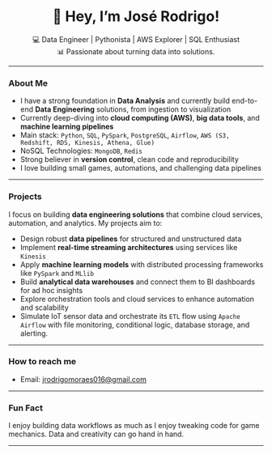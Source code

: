 <h1 align="center">👋 Hey, I’m José Rodrigo!</h1>

<p align="center">
  💻 Data Engineer | Pythonista | AWS Explorer | SQL Enthusiast<br>
  📊 Passionate about turning data into solutions.
</p>

---

###  About Me

-  I have a strong foundation in **Data Analysis** and currently build end-to-end **Data Engineering** solutions, from ingestion to visualization
-  Currently deep-diving into **cloud computing (AWS)**, **big data tools**, and **machine learning pipelines**
-  Main stack: `Python`, `SQL`, `PySpark`, `PostgreSQL`, `Airflow`, `AWS (S3, Redshift, RDS, Kinesis, Athena, Glue)`
-  NoSQL Technologies: `MongoDB`, `Redis`
-  Strong believer in **version control**, clean code and reproducibility
-  I love building small games, automations, and challenging data pipelines

---

###  Projects

I focus on building **data engineering solutions** that combine cloud services, automation, and analytics. My projects aim to:

-  Design robust **data pipelines** for structured and unstructured data
-  Implement **real-time streaming architectures** using services like `Kinesis`
-  Apply **machine learning models** with distributed processing frameworks like `PySpark` and `MLlib`
-  Build **analytical data warehouses** and connect them to BI dashboards for ad hoc insights
-  Explore orchestration tools and cloud services to enhance automation and scalability
-  Simulate IoT sensor data and orchestrate its `ETL` flow using `Apache Airflow` with file monitoring, conditional logic, database storage, and alerting.


---

###  How to reach me

-  Email: [jrodrigomoraes016@gmail.com](mailto:jrodrigomoraes016@gmail.com)  

---

###  Fun Fact

I enjoy building data workflows as much as I enjoy tweaking code for game mechanics. Data and creativity can go hand in hand.

---
